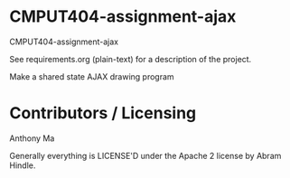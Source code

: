 CMPUT404-assignment-ajax
==============================

CMPUT404-assignment-ajax

See requirements.org (plain-text) for a description of the project.

Make a shared state AJAX drawing program

Contributors / Licensing
========================

Anthony Ma

Generally everything is LICENSE'D under the Apache 2 license by Abram Hindle.


